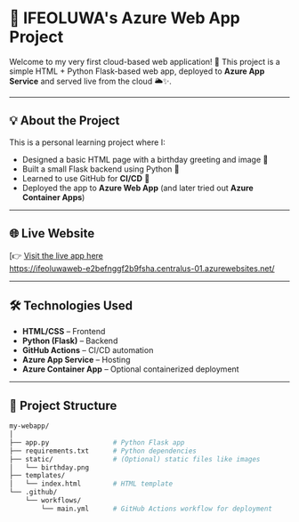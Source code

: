 # 🎉 IFEOLUWA's Azure Web App Project

Welcome to my very first cloud-based web application! 🚀 This project is a simple HTML + Python Flask-based web app, deployed to **Azure App Service** and served live from the cloud 🌥️✨.

---

## 💡 About the Project

This is a personal learning project where I:

- Designed a basic HTML page with a birthday greeting and image 🥳
- Built a small Flask backend using Python 🐍
- Learned to use GitHub for **CI/CD** 🚀
- Deployed the app to **Azure Web App** (and later tried out **Azure Container Apps**)

---

## 🌐 Live Website

[👉 [Visit the live app here](#)  
https://ifeoluwaweb-e2befnggf2b9fsha.centralus-01.azurewebsites.net/

---

## 🛠️ Technologies Used

- **HTML/CSS** – Frontend
- **Python (Flask)** – Backend
- **GitHub Actions** – CI/CD automation
- **Azure App Service** – Hosting
- **Azure Container App** – Optional containerized deployment

---

## 📁 Project Structure

```bash
my-webapp/
│
├── app.py                # Python Flask app
├── requirements.txt      # Python dependencies
├── static/               # (Optional) static files like images
│   └── birthday.png
├── templates/
│   └── index.html        # HTML template
└── .github/
    └── workflows/
        └── main.yml      # GitHub Actions workflow for deployment
